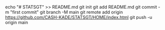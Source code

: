 echo "# STATSGT" >> README.md
git init
git add README.md
git commit -m "first commit"
git branch -M main
git remote add origin https://github.com/CASH-KADE/STATSGT/HOME/index.html
git push -u origin main
